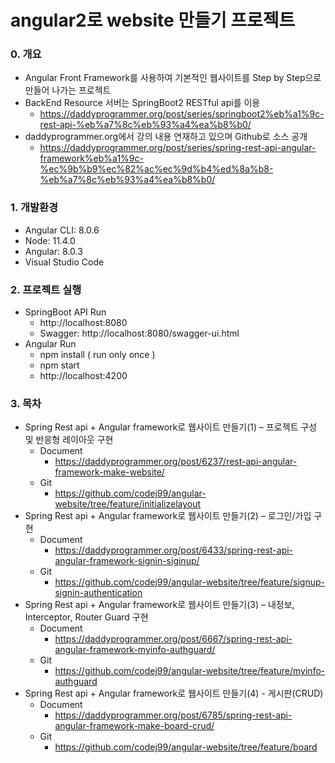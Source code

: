 # angular2로 website 만들기 프로젝트

### 0. 개요
- Angular Front Framework를 사용하여 기본적인 웹사이트를 Step by Step으로 만들어 나가는 프로젝트
- BackEnd Resource 서버는 SpringBoot2 RESTful api를 이용 
    - https://daddyprogrammer.org/post/series/springboot2%eb%a1%9c-rest-api-%eb%a7%8c%eb%93%a4%ea%b8%b0/
- daddyprogrammer.org에서 강의 내용 연재하고 있으며 Github로 소스 공개
    - https://daddyprogrammer.org/post/series/spring-rest-api-angular-framework%eb%a1%9c-%ec%9b%b9%ec%82%ac%ec%9d%b4%ed%8a%b8-%eb%a7%8c%eb%93%a4%ea%b8%b0/

### 1. 개발환경
- Angular CLI: 8.0.6
- Node: 11.4.0
- Angular: 8.0.3
- Visual Studio Code

### 2. 프로젝트 실행
- SpringBoot API Run
    - http://localhost:8080
    - Swagger: http://localhost:8080/swagger-ui.html
- Angular Run
    - npm install ( run only once )
    - npm start
    - http://localhost:4200
    
### 3. 목차
- Spring Rest api + Angular framework로 웹사이트 만들기(1) – 프로젝트 구성 및 반응형 레이아웃 구현
    - Document
        - https://daddyprogrammer.org/post/6237/rest-api-angular-framework-make-website/
    - Git
        - https://github.com/codej99/angular-website/tree/feature/initializelayout
- Spring Rest api + Angular framework로 웹사이트 만들기(2) – 로그인/가입 구현
    - Document
        - https://daddyprogrammer.org/post/6433/spring-rest-api-angular-framework-signin-siginup/
    - Git
        - https://github.com/codej99/angular-website/tree/feature/signup-signin-authentication
- Spring Rest api + Angular framework로 웹사이트 만들기(3) – 내정보, Interceptor, Router Guard 구현
    - Document
        - https://daddyprogrammer.org/post/6667/spring-rest-api-angular-framework-myinfo-authguard/
    - Git
        - https://github.com/codej99/angular-website/tree/feature/myinfo-authguard
- Spring Rest api + Angular framework로 웹사이트 만들기(4) - 게시판(CRUD)
    - Document
        - https://daddyprogrammer.org/post/6785/spring-rest-api-angular-framework-make-board-crud/
    - Git
        - https://github.com/codej99/angular-website/tree/feature/board
